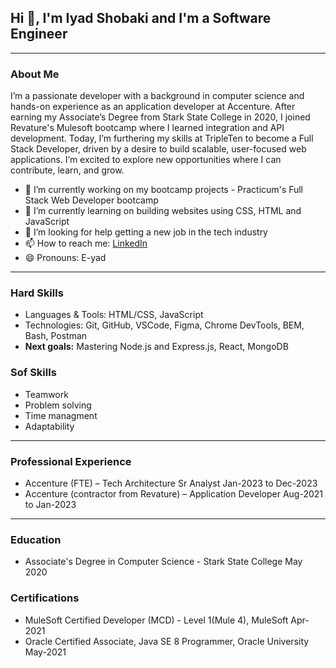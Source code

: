 ## Hi 👋, I'm Iyad Shobaki and I'm a Software Engineer
---

### About Me
I’m a passionate developer with a background in computer science and hands-on experience as an application developer at Accenture. After earning my Associate’s Degree from Stark State College in 2020, I joined Revature's Mulesoft bootcamp where I learned integration and API development. Today, I’m furthering my skills at TripleTen to become a Full Stack Developer, driven by a desire to build scalable, user-focused web applications. I’m excited to explore new opportunities where I can contribute, learn, and grow.

- 🔭 I’m currently working on my bootcamp projects - Practicum's Full Stack Web Developer bootcamp
- 🌱 I’m currently learning on building websites using CSS, HTML and JavaScript
- 🤔 I’m looking for help getting a new job in the tech industry
- 📫 How to reach me: [LinkedIn](https://www.linkedin.com/in/iyadshobaki/)
- 😄 Pronouns: E-yad

---

### Hard Skills
- Languages & Tools: HTML/CSS, JavaScript
- Technologies: Git, GitHub, VSCode, Figma, Chrome DevTools, BEM, Bash, Postman
- **Next goals:** Mastering Node.js and Express.js, React, MongoDB

### Sof Skills
- Teamwork
- Problem solving
- Time managment
- Adaptability

---

### Professional Experience
- Accenture (FTE) – Tech Architecture Sr Analyst		     		            Jan-2023 to Dec-2023
- Accenture (contractor from Revature) – Application Developer		     	Aug-2021 to Jan-2023

---

### Education
 - Associate's Degree in Computer Science - Stark State College				May 2020
   
### Certifications
- MuleSoft Certified Developer (MCD) - Level 1(Mule 4), MuleSoft       Apr-2021
- Oracle Certified Associate, Java SE 8 Programmer, Oracle University  May-2021 

